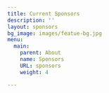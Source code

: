 ```yaml
---
title: Current Sponsors
description: ''
layout: sponsors
bg_image: images/featue-bg.jpg
menu:
  main:
    parent: About
    name: Sponsors
    URL: sponsors
    weight: 4

---
```

